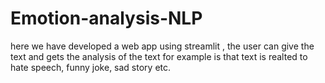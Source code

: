 # Emotion-analysis-NLP
here we have developed a web app using streamlit , the user can give the text and gets the analysis of the text for example is that text is realted to hate speech, funny joke, sad story etc.
